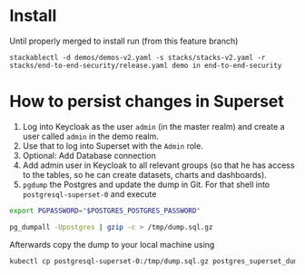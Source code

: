 # Install

Until properly merged to install run (from this feature branch)

`stackablectl -d demos/demos-v2.yaml -s stacks/stacks-v2.yaml -r stacks/end-to-end-security/release.yaml demo in end-to-end-security`

# How to persist changes in Superset

1. Log into Keycloak as the user `admin` (in the master realm) and create a user called `admin` in the demo realm.
2. Use that to log into Superset with the `Admin` role.
3. Optional: Add Database connection
4. Add admin user in Keycloak to all relevant groups (so that he has access to the tables, so he can create datasets, charts and dashboards).
5. `pgdump` the Postgres and update the dump in Git. For that shell into `postgresql-superset-0` and execute
```sh
export PGPASSWORD="$POSTGRES_POSTGRES_PASSWORD"

pg_dumpall -Upostgres | gzip -c > /tmp/dump.sql.gz
```

Afterwards copy the dump to your local machine using

```sh
kubectl cp postgresql-superset-0:/tmp/dump.sql.gz postgres_superset_dump.sql.gz
```
